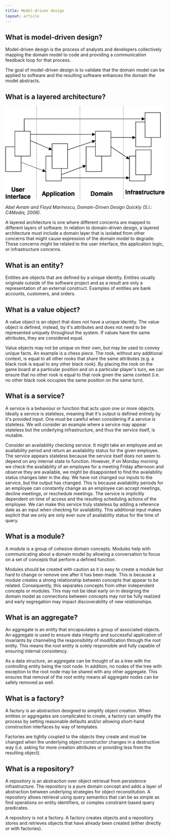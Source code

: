```yaml
---
title: Model-driven design
layout: article
---
```


## What is model-driven design?

Model-driven design is the process of analysts and developers collectively mapping the domain model to code and providing a communication feedback loop for that process.

The goal of model-driven design is to validate that the domain model can be applied to software and the resulting software enhances the domain the model abstracts.

## What is a layered architecture?

![Layered architecture](layered-architecture.png)

_Abel Avram and Floyd Marinescu, Domain-Driven Design Quickly (S.l.: C4Media, 2006)._

A layered architecture is one where different concerns are mapped to different layers of software. In relation to domain-driven design, a layered architecture must include a domain layer that is isolated from other concerns that might cause expression of the domain model to degrade. These concerns might be related to the user interface, the application logic, or infrastructure concerns.

## What is an entity?

Entities are objects that are defined by a unique identity. Entities usually originate outside of the software project and as a result are only a representation of an external construct. Examples of entities are bank accounts, customers, and orders.

## What is a value object?

A value object is an object that does not have a unique identity. The value object is defined, instead, by it's attributes and does not need to be represented uniquely throughout the system. If values have the same attributes, they are considered equal.

Value objects may not be unique on their own, but may be used to convey unique facts. An example is a chess piece. The rook, without any additional context, is equal to all other rooks that share the same attributes (e.g. a black rook is equal to any other black rook). By placing the rook on the game board at a particular position and on a particular player's turn, we can ensure that no other rook is equal to that rook given the same context (i.e. no other black rook occupies the same position on the same turn).

## What is a service?

A service is a behaviour or function that acts upon one or more objects. Ideally a service is stateless, meaning that it's output is defined entirely by it's provided input. One must be careful when considering if a service is stateless. We will consider an example where a service may appear stateless but the underlying infrastructure, and thus the service itself, is mutable.

Consider an availability checking service. It might take an employee and an availability period and return an availability status for the given employee. The service appears stateless because the service itself does not seem to depend on any internal state to function. However, if on Monday morning we check the availability of an employee for a meeting Friday afternoon and observe they are available, we might be disappointed to find the availability status changes later in the day. We have not changed our inputs to the service, but the output has changed. This is because availability periods for an employee can constantly change as an employee can accept meetings, decline meetings, or reschedule meetings. The service is implicitly dependent on time of access and the resulting scheduling actions of the employee. We can make this service truly stateless by adding a reference date as an input when checking for availability. This additional input makes explicit that we only are only ever sure of availability status for the time of query.

## What is a module?

A module is a group of cohesive domain concepts. Modules help with communicating about a domain model by allowing a conversation to focus on a set of concepts that perform a defined function.

Modules should be created with caution as it is easy to create a module but hard to change or remove one after it has been made. This is because a module creates a strong relationship between concepts that appear to be related. Consequently, this separates concepts from other independent concepts or modules. This may not be ideal early on in designing the domain model as connections between concepts may not be fully realized and early segregation may impact discoverability of new relationships.

## What is an aggregate?

An aggregate is an entity that encapsulates a group of associated objects. An aggregate is used to ensure data integrity and successful application of invariants by channeling the responsibility of modification through the root entity. This means the root entity is solely responsible and fully capable of ensuring internal consistency.

As a data structure, an aggregate can be thought of as a tree with the controlling entity being the root node. In addition, no nodes of the tree with exception to the root node may be shared with any other aggregate. This ensures that removal of the root entity means all aggregate nodes can be safely removed as well.

## What is a factory?

A factory is an abstraction designed to simplify object creation. When entities or aggregates are complicated to create, a factory can simplify the process by setting reasonable defaults and/or allowing short-hand construction interfaces by way of templates.

Factories are tightly coupled to the objects they create and must be changed when the underlying object constructor changes in a destructive way (i.e. asking for more creation attributes or providing less from the resulting object).

## What is a repository?

A repository is an abstraction over object retrieval from persistence infrastructure. The repository is a pure domain concept and adds a layer of abstraction between underlying strategies for object reconstitution. A repository allows retrieval using query semantics that can be as simple as find operations on entity identifiers, or complex constraint-based query predicates.

A repository is not a factory. A factory creates objects and a repository stores and retrieves objects that have already been created (either directly or with factories).
